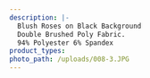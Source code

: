 ```yaml
---
description: |-
  Blush Roses on Black Background 
  Double Brushed Poly Fabric.
  94% Polyester 6% Spandex
product_types:
photo_path: /uploads/008-3.JPG
---
```

